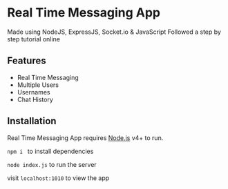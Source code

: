 # Real Time Messaging App

Made using NodeJS, ExpressJS, Socket.io & JavaScript
Followed a step by step tutorial online

## Features

- Real Time Messaging
- Multiple Users
- Usernames
- Chat History

## Installation

Real Time Messaging App requires [Node.js](https://nodejs.org/) v4+ to run.

`npm i ` to install dependencies

`node index.js` to run the server

visit `localhost:1010` to view the app
